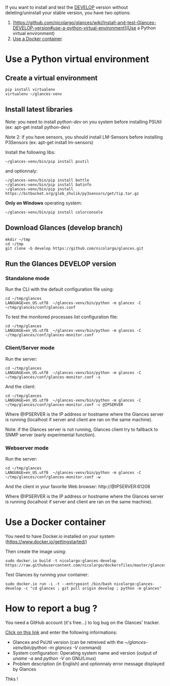 If you want to install and test the [DEVELOP](https://github.com/nicolargo/glances/tree/develop) version without deleting/uninstall your stable version, you have two options:

1. [https://github.com/nicolargo/glances/wiki/Install-and-test-Glances-DEVELOP-version#use-a-python-virtual-environment](Use a Python virtual environment)
2. [Use a Docker container](https://github.com/nicolargo/glances/wiki/Install-and-test-Glances-DEVELOP-version#use-a-docker-container)

# Use a Python virtual environment

## Create a virtual environment

    pip install virtualenv
    virtualenv ~/glances-venv

## Install latest libraries

Note: you need to install _python-dev_ on you system before installing PSUtil (ex: apt-get install python-dev)

Note 2: if you have sensors, you should install LM-Sensors before installing P3Sensors (ex: apt-get install lm-sensors)

Install the following libs:

    ~/glances-venv/bin/pip install psutil

and optionnaly:

    ~/glances-venv/bin/pip install bottle
    ~/glances-venv/bin/pip install batinfo
    ~/glances-venv/bin/pip install https://bitbucket.org/gleb_zhulik/py3sensors/get/tip.tar.gz

**Only on Windows** operating system:

    ~/glances-venv/bin/pip install colorconsole

## Download Glances (develop branch)

    mkdir ~/tmp
    cd ~/tmp
    git clone -b develop https://github.com/nicolargo/glances.git

## Run the Glances DEVELOP version

### Standalone mode

Run the CLI with the default configuration file using:

    cd ~/tmp/glances
    LANGUAGE=en_US.utf8  ~/glances-venv/bin/python -m glances -C ~/tmp/glances/conf/glances.conf

To test the monitored processes list configuration file:

    cd ~/tmp/glances
    LANGUAGE=en_US.utf8  ~/glances-venv/bin/python -m glances -C ~/tmp/glances/conf/glances-monitor.conf

### Client/Server mode

Run the server:

    cd ~/tmp/glances
    LANGUAGE=en_US.utf8  ~/glances-venv/bin/python -m glances -C ~/tmp/glances/conf/glances-monitor.conf -s

And the client:

    cd ~/tmp/glances
    LANGUAGE=en_US.utf8  ~/glances-venv/bin/python -m glances -C ~/tmp/glances/conf/glances-monitor.conf -c @IPSERVER

Where @IPSERVER is the IP address or hostname where the Glances server is running (localhost if server and client are ran on the same machine).

Note: if the Glances server is not running, Glances client try to fallback to SNMP server (early experimental function).

### Webserver mode

Run the server:

    cd ~/tmp/glances
    LANGUAGE=en_US.utf8  ~/glances-venv/bin/python -m glances -C ~/tmp/glances/conf/glances-monitor.conf -w

And the client in your favorite Web browser: http://@IPSERVER:61208

Where @IPSERVER is the IP address or hostname where the Glances server is running (localhost if server and client are ran on the same machine).

# Use a Docker container

You need to have Docker.io installed on your system (https://www.docker.io/gettingstarted/)

Then create the image using:

    sudo docker.io build -t nicolargo:glances-develop https://raw.githubusercontent.com/nicolargo/dockersfiles/master/glances_develop_install

Test Glances by running your container:

    sudo docker.io run -i -t --entrypoint /bin/bash nicolargo:glances-develop -c "cd glances ; git pull origin develop ; python -m glances"

# How to report a bug ?

You need a GitHub account (it's free...) to log bug on the Glances' tracker.

[Click on this link](https://github.com/nicolargo/glances/issues/new) and enter the following informations:

* Glances and PsUtil version (can be retreived with the _~/glances-venv/bin/python -m glances -V_ command)
* System configuration: Operating system name and version (output of _uname -a_ and _python -V_ on GNU/Linux)
* Problem description (in English) and optionnaly error message displayed by Glances

Thks !